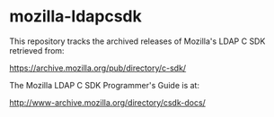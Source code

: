# mozilla-ldapcsdk

This repository tracks the archived releases of Mozilla's LDAP C SDK retrieved from:

  https://archive.mozilla.org/pub/directory/c-sdk/

The Mozilla LDAP C SDK Programmer's Guide is at:

  http://www-archive.mozilla.org/directory/csdk-docs/
  
